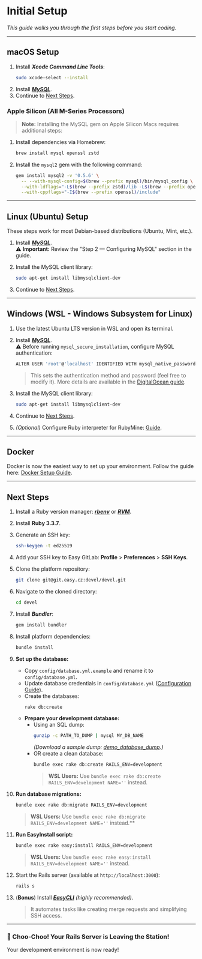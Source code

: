 # Initial Setup

*This guide walks you through the first steps before you start coding.*

---

## macOS Setup

1. Install ***Xcode Command Line Tools***:
   ```sh
   sudo xcode-select --install
   ```
2. Install [***MySQL***](https://flaviocopes.com/mysql-how-to-install/).
3. Continue to [Next Steps](#next-steps).

### Apple Silicon (All M-Series Processors)

> **Note:** Installing the MySQL gem on Apple Silicon Macs requires additional steps:

1. Install dependencies via Homebrew:
   ```sh
   brew install mysql openssl zstd
   ```
2. Install the `mysql2` gem with the following command:
   ```sh
   gem install mysql2 -v '0.5.6' \
     -- --with-mysql-config=$(brew --prefix mysql)/bin/mysql_config \
     --with-ldflags="-L$(brew --prefix zstd)/lib -L$(brew --prefix openssl)/lib" \
     --with-cppflags="-I$(brew --prefix openssl)/include"
   ```

---

## Linux (Ubuntu) Setup

These steps work for most Debian-based distributions (Ubuntu, Mint, etc.).

1. Install [***MySQL***](https://www.digitalocean.com/community/tutorials/how-to-install-mysql-on-ubuntu-22-04).  
   ⚠️ **Important:** Review the "Step 2 — Configuring MySQL" section in the guide.

2. Install the MySQL client library:
   ```sh
   sudo apt-get install libmysqlclient-dev
   ```
3. Continue to [Next Steps](#next-steps).

---

## Windows (WSL - Windows Subsystem for Linux)

1. Use the latest Ubuntu LTS version in WSL and open its terminal.
2. Install [***MySQL***](https://learn.microsoft.com/en-us/windows/wsl/tutorials/wsl-database#install-mysql).  
   ⚠️ Before running `mysql_secure_installation`, configure MySQL authentication:
   ```sh
   ALTER USER 'root'@'localhost' IDENTIFIED WITH mysql_native_password BY 'password';
   ```
   > This sets the authentication method and password (feel free to modify it). More details are available in the
   > [DigitalOcean guide](https://www.digitalocean.com/community/tutorials/how-to-install-mysql-on-ubuntu-22-04#step-2-configuring-mysql).

3. Install the MySQL client library:
   ```sh
   sudo apt-get install libmysqlclient-dev
   ```
4. Continue to [Next Steps](#next-steps).
5. *(Optional)* Configure Ruby interpreter for RubyMine: [Guide](https://dev.to/ericksk/rubymine-add-a-ruby-interpreter-using-wsl-553p).

---

## Docker


Docker is now the easiest way to set up your environment. Follow the guide here: [Docker Setup Guide](https://git.easy.cz/devel/devel/-/tree/next/bugs/docker).

---

## Next Steps

1. Install a Ruby version manager: [***rbenv***](https://github.com/rbenv/rbenv#installation) or [***RVM***](https://rvm.io/rvm/install).
2. Install **Ruby 3.3.7**.
3. Generate an SSH key:
   ```sh
   ssh-keygen -t ed25519
   ```
4. Add your SSH key to Easy GitLab: **Profile** > **Preferences** > **SSH Keys**.
5. Clone the platform repository:
   ```sh
   git clone git@git.easy.cz:devel/devel.git
   ```
6. Navigate to the cloned directory:
   ```sh
   cd devel
   ```
7. Install ***Bundler***:
   ```sh
   gem install bundler
   ```
8. Install platform dependencies:
   ```sh
   bundle install
   ```
9. **Set up the database:**
    - Copy `config/database.yml.example` and rename it to `config/database.yml`.
    - Update database credentials in `config/database.yml` ([Configuration Guide](https://guides.rubyonrails.org/configuring.html#configuring-a-database)).
    - Create the databases:
      ```sh
      rake db:create
      ```
    - **Prepare your development database:**
        - Using an SQL dump:
          ```sh
          gunzip -c PATH_TO_DUMP | mysql MY_DB_NAME
          ```
          *(Download a sample dump: [demo_database_dump](https://github.com/easysoftware/developer-portal-devs/raw/unify_and_improve_be_setup/files/demo_dump_20232704.sql.gz).)*
        - OR create a clean database:
          ```sh
          bundle exec rake db:create RAILS_ENV=development
          ```
          > **WSL Users:** Use `bundle exec rake db:create RAILS_ENV=development NAME=''` instead.
10. **Run database migrations:**
    ```sh
    bundle exec rake db:migrate RAILS_ENV=development
    ```
    > **WSL Users:** Use `bundle exec rake db:migrate RAILS_ENV=development NAME=''` instead.**
11. **Run EasyInstall script:**
    ```sh
    bundle exec rake easy:install RAILS_ENV=development
    ```
    > **WSL Users:** Use `bundle exec rake easy:install RAILS_ENV=development NAME=''` instead.

12. Start the Rails server (available at `http://localhost:3000`):
    ```sh
    rails s
    ```

13. (**Bonus**) Install [***EasyCLI***](https://git.easy.cz/internal/easy_cli) *(highly recommended)*.
    > It automates tasks like creating merge requests and simplifying SSH access.
---

### 🚂 Choo-Choo! Your Rails Server is Leaving the Station! 


Your development environment is now ready!
